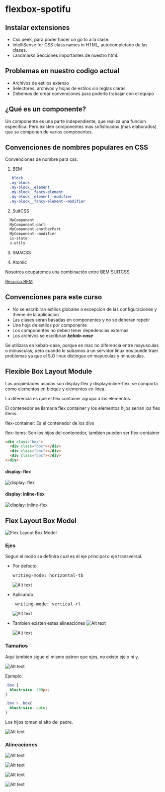 # flexbox-spotifu

## Instalar extensiones
- Css peek, para poder hacer un go to a la clase.
- IntelliSense for CSS class names in HTML, autocompletado de las clases.
- Landmarks Secciones importantes de nuestro html.

## Problemas en nuestro codigo actual
- Archivos de estilos extenso
- Selectores, archivos y hojas de estilos sin reglas claras
- Debemos de crear convenciones para poderlo trabajar con el equipo

## ¿Qué es un componente?
Un componente es una parte independiente, que realiza una funcion especifica. Pero existen componentes mas sofisticados (mas elaborados) que se componen de varios componentes.

## Convenciones de nombres populares en CSS

Convenciones de nombre para css:
1. BEM
```css
  .block
  .my-block
  .my-block__element
  .my-block__fancy-element
  .my-block__element--modifier
  .my-block__fancy-element--modifier
```
2. SuitCSS
```css
  MyComponent
  MyComponent-part
  MyComponent-anotherPart
  MyComponent--modifier
  is-state
  u-utily
```
3. SMACSS

4. Atomic

Nosotros ocuparemos una combinación entre BEM SUITCSS

[Recurso BEM](https://www.freecodecamp.org/espanol/news/convenciones-de-nomenclatura-de-css-que-te-ahorraran-horas-de-depuracion/)

## Convenciones para este curso
- No se escribiran estilos globales a excepcion de las configuraciones y theme de la aplicacion
- Las clases seran basadas en componentes y no se deberan repetir
- Una hoja de estilos por componente
- Los componentes no deben tener depedencias externas
- Los archivos se escribiran ***kebab-case***

Se utilizara en kebab-case, porque en mac no diferencia entre mayusculas o minusculas, pero cuando lo subamos a un servidor linux nos puede traer problemas ya que el S.O linux distingue en mayuculas y minusculas.

## Flexible Box Layout Module
Las propiedades usadas son display:flex y display:inline-flex, se comporta como elementos en bloque y elementos en linea.

La diferencia  es que el flex container agrupa a los elementos.

El contenedor se llamaria flex container y los elementos hijos serian los flex items.

flex-container: Es el contenedor de los divs

flex-items: Son los hijos del contenedor, tambien pueden ser flex-container

```html
<div class="box">
  <div class="box"></div>
  <div class="box"></div>
  <div class="box"></div>
</div>
```

#### display: flex
![display: flex](resources/flex/display-flex.png)

#### display: inline-flex
![display: inline-flex](resources/flex/display-inline-flex.png)

## Flex Layout Box Model
![Flex Layout Box Model](resources/flex/flex-layout-box-model.png)

### Ejes
Segun el modo se definira cual es el eje principal o eje transversal.

- Por defecto <pre>writing-mode: horizontal-tb </pre>
  ![Alt text](resources/flex/axis-left-to-rigth.png)

- Aplicando <pre> writing-mode: vertical-rl </pre>
  ![Alt text](resources/flex/axis-up-to-down.png)

- Tambien existen estas alineaciones
  ![Alt text](resources/flex/axis-rigth-to-left.png)

  ![Alt text](resources/flex/axis-below-to-up.png)

### Tamaños
Aqui tambien sigue el mismo patron que ejes, no existe eje x ni y.

![Alt text](resources/flex/flex-size.png)

Ejemplo:

```css
.box {
  block-size: 300px;
}

.box > .box{
  block-size: auto;
}
```

Los hijos toman el alto del padre.

![Alt text](resources/flex/block-size-flex.png)

### Alineaciones

![Alt text](resources/flex/lineups-1.png)

![Alt text](resources/flex/lineups-2.png)

![Alt text](resources/flex/lineups-3.png)

![Alt text](resources/flex/lineups-4.png)